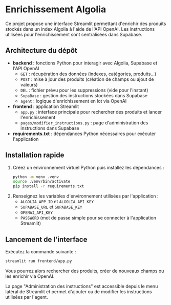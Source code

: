 # Enrichissement Algolia

Ce projet propose une interface Streamlit permettant d'enrichir des produits stockés dans un index Algolia à l'aide de l'API OpenAI. Les instructions utilisées pour l'enrichissement sont centralisées dans Supabase.

## Architecture du dépôt

- **backend** : fonctions Python pour interagir avec Algolia, Supabase et l'API OpenAI
  - `GET` : récupération des données (indexes, catégories, produits...)
  - `POST` : mise à jour des produits (création de champs ou ajout de valeurs)
  - `DEL` : fichier prévu pour les suppressions (vide pour l'instant)
  - `SupaBase` : gestion des instructions stockées dans Supabase
  - `agent` : logique d'enrichissement en lot via OpenAI
- **frontend** : application Streamlit
  - `app.py` : interface principale pour rechercher des produits et lancer l'enrichissement
  - `pages/modifier_instructions.py` : page d'administration des instructions dans Supabase
- **requirements.txt** : dépendances Python nécessaires pour exécuter l'application

## Installation rapide

1. Créez un environnement virtuel Python puis installez les dépendances :
   ```bash
   python -m venv .venv
   source .venv/bin/activate
   pip install -r requirements.txt
   ```
2. Renseignez les variables d'environnement utilisées par l'application :
   - `ALGOLIA_APP_ID` et `ALGOLIA_API_KEY`
   - `SUPABASE_URL` et `SUPABASE_KEY`
   - `OPENAI_API_KEY`
   - `PASSWORD` (mot de passe simple pour se connecter à l'application Streamlit)

## Lancement de l'interface

Exécutez la commande suivante :
```bash
streamlit run frontend/app.py
```
Vous pourrez alors rechercher des produits, créer de nouveaux champs ou les enrichir via OpenAI.

La page "Administration des instructions" est accessible depuis le menu latéral de Streamlit et permet d'ajouter ou de modifier les instructions utilisées par l'agent.

